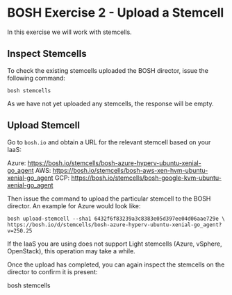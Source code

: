 # BOSH Exercise 2 - Upload a Stemcell

In this exercise we will work with stemcells.

## Inspect Stemcells

To check the existing stemcells uploaded the BOSH director, issue the following command:

```bosh stemcells```

As we have not yet uploaded any stemcells, the response will be empty.

## Upload Stemcell

Go to `bosh.io` and obtain a URL for the relevant stemcell based on your IaaS:

Azure: https://bosh.io/stemcells/bosh-azure-hyperv-ubuntu-xenial-go_agent
AWS: https://bosh.io/stemcells/bosh-aws-xen-hvm-ubuntu-xenial-go_agent
GCP: https://bosh.io/stemcells/bosh-google-kvm-ubuntu-xenial-go_agent

Then issue the command to upload the particular stemcell to the BOSH director. An example for Azure
would look like:

`bosh upload-stemcell --sha1 6432f6f83239a3c8383e05d397ee04d06aae729e \
  https://bosh.io/d/stemcells/bosh-azure-hyperv-ubuntu-xenial-go_agent?v=250.25`

If the IaaS you are using does not support Light stemcells (Azure, vSphere, OpenStack), this operation may take a while.

Once the upload has completed, you can again inspect the stemcells on the director to confirm it is present:

bosh stemcells
